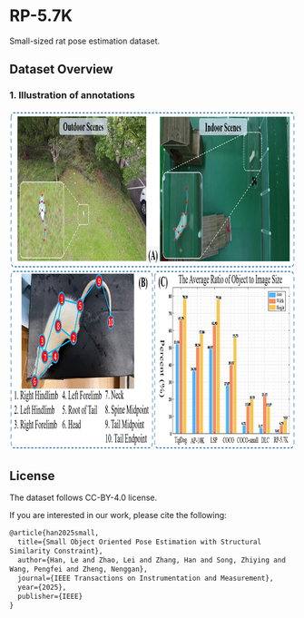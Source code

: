 # RP-5.7K
Small-sized rat pose estimation dataset.

## Dataset Overview
### 1. Illustration of annotations
<p align="center">
<img src="rp5.7k.png" width="940" height='600'>
</p>

## License
The dataset follows CC-BY-4.0 license.

If you are interested in our work, please cite the following:

```
@article{han2025small,
  title={Small Object Oriented Pose Estimation with Structural Similarity Constraint},
  author={Han, Le and Zhao, Lei and Zhang, Han and Song, Zhiying and Wang, Pengfei and Zheng, Nenggan},
  journal={IEEE Transactions on Instrumentation and Measurement},
  year={2025},
  publisher={IEEE}
}
```

